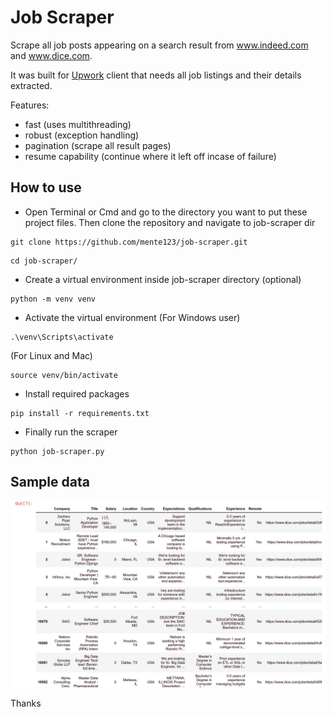 # Job Scraper

Scrape all job posts appearing on a search result from www.indeed.com and www.dice.com.

It was built for <a href="https://www.upwork.com">Upwork</a> client that needs all job listings
and their details extracted.

Features:

- fast (uses multithreading)
- robust (exception handling)
- pagination (scrape all result pages)
- resume capability (continue where it left off incase of failure)

## How to use

- Open Terminal or Cmd and go to the directory you want to put these project files.
  Then clone the repository and navigate to job-scraper dir

```
git clone https://github.com/mente123/job-scraper.git
```

```
cd job-scraper/
```

- Create a virtual environment inside job-scraper directory (optional)

```
python -m venv venv
```

- Activate the virtual environment
  (For Windows user)

```
.\venv\Scripts\activate
```

(For Linux and Mac)

```
source venv/bin/activate
```

- Install required packages

```
pip install -r requirements.txt
```

- Finally run the scraper

```
python job-scraper.py
```

## Sample data

![Alt text](/screenshot/sample-data.png?raw=true "Screenshot")

Thanks
